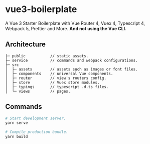 # vue3-boilerplate

A Vue 3 Starter Boilerplate with Vue Router 4, Vuex 4, Typescript 4, Webpack 5, Prettier and More. **And not using the Vue CLI.**

## Architecture

```text
├─ public           // static assets.
├─ service          // commands and webpack configurations.
├─ src
│  ├─ assets        // assets such as images or font files.
│  ├─ components    // universal Vue components.
│  ├─ router        // view's routers config.
│  ├─ store         // Vuex store modules.
│  ├─ typings       // typescript .d.ts files.
│  └─ views         // pages.
```

## Commands

```bash
# Start development server.
yarn serve

# Compile production bundle.
yarn build
```
